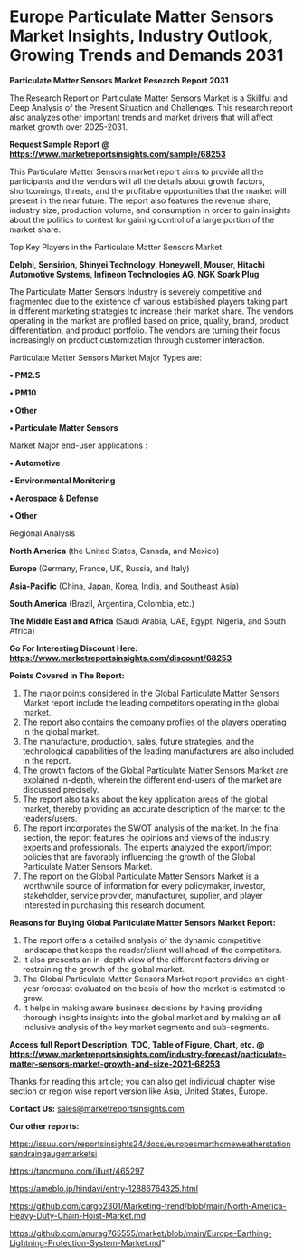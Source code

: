 # Europe Particulate Matter Sensors Market Insights, Industry Outlook, Growing Trends and Demands 2031

<strong>Particulate Matter Sensors Market Research Report 2031</strong>

The Research Report on Particulate Matter Sensors Market is a Skillful and Deep Analysis of the Present Situation and Challenges. This research report also analyzes other important trends and market drivers that will affect market growth over 2025-2031.

<strong>Request Sample Report @ <a href=https://www.marketreportsinsights.com/sample/68253>https://www.marketreportsinsights.com/sample/68253</a></strong>

This Particulate Matter Sensors market report aims to provide all the participants and the vendors will all the details about growth factors, shortcomings, threats, and the profitable opportunities that the market will present in the near future. The report also features the revenue share, industry size, production volume, and consumption in order to gain insights about the politics to contest for gaining control of a large portion of the market share.

Top Key Players in the Particulate Matter Sensors Market:

<strong>Delphi, Sensirion, Shinyei Technology, Honeywell, Mouser, Hitachi Automotive Systems, Infineon Technologies AG, NGK Spark Plug</strong>

The Particulate Matter Sensors Industry is severely competitive and fragmented due to the existence of various established players taking part in different marketing strategies to increase their market share. The vendors operating in the market are profiled based on price, quality, brand, product differentiation, and product portfolio. The vendors are turning their focus increasingly on product customization through customer interaction.

Particulate Matter Sensors Market Major Types are:

<strong>• PM2.5

• PM10

• Other

• Particulate Matter Sensors</strong>

Market Major end-user applications :

<strong>• Automotive

• Environmental Monitoring

• Aerospace & Defense

• Other</strong>

Regional Analysis

</u><strong><b>North America</b></strong> (the United States, Canada, and Mexico)

<strong><b>Europe </b></strong>(Germany, France, UK, Russia, and Italy)

<strong><b>Asia-Pacific</b></strong> (China, Japan, Korea, India, and Southeast Asia)

<strong><b>South America</b></strong> (Brazil, Argentina, Colombia, etc.)

<strong><b>The Middle East and Africa</b></strong> (Saudi Arabia, UAE, Egypt, Nigeria, and South Africa)

<strong>Go For Interesting Discount Here: <a href=https://www.marketreportsinsights.com/discount/68253>https://www.marketreportsinsights.com/discount/68253</a></strong>

<strong>Points Covered in The Report:</strong>
<ol>
  <li>The major points considered in the Global Particulate Matter Sensors Market report include the leading competitors operating in the global market.</li>
  <li>The report also contains the company profiles of the players operating in the global market.</li>
  <li>The manufacture, production, sales, future strategies, and the technological capabilities of the leading manufacturers are also included in the report.</li>
  <li>The growth factors of the Global Particulate Matter Sensors Market are explained in-depth, wherein the different end-users of the market are discussed precisely.</li>
  <li>The report also talks about the key application areas of the global market, thereby providing an accurate description of the market to the readers/users.</li>
  <li>The report incorporates the SWOT analysis of the market. In the final section, the report features the opinions and views of the industry experts and professionals. The experts analyzed the export/import policies that are favorably influencing the growth of the Global Particulate Matter Sensors Market.</li>
  <li>The report on the Global Particulate Matter Sensors Market is a worthwhile source of information for every policymaker, investor, stakeholder, service provider, manufacturer, supplier, and player interested in purchasing this research document.</li>
</ol>
<strong>Reasons for Buying Global Particulate Matter Sensors Market Report:</strong>

<ol>
  <li>The report offers a detailed analysis of the dynamic competitive landscape that keeps the reader/client well ahead of the competitors.</li>
  <li>It also presents an in-depth view of the different factors driving or restraining the growth of the global market.</li>
  <li>The Global Particulate Matter Sensors Market report provides an eight-year forecast evaluated on the basis of how the market is estimated to grow.</li>
  <li>It helps in making aware business decisions by having providing thorough insights insights into the global market and by making an all-inclusive analysis of the key market segments and sub-segments.</li>
</ol>
<strong>Access full Report Description, TOC, Table of Figure, Chart, etc. @ <a href=https://www.marketreportsinsights.com/industry-forecast/particulate-matter-sensors-market-growth-and-size-2021-68253>https://www.marketreportsinsights.com/industry-forecast/particulate-matter-sensors-market-growth-and-size-2021-68253</a></strong>


Thanks for reading this article; you can also get individual chapter wise section or region wise report version like Asia, United States, Europe.

<strong>Contact Us:</strong>
sales@marketreportsinsights.com

<strong>Our other reports:</strong>

<a href=https://issuu.com/reportsinsights24/docs/europesmarthomeweatherstationsandraingaugemarketsi>https://issuu.com/reportsinsights24/docs/europesmarthomeweatherstationsandraingaugemarketsi</a>

<a href=https://tanomuno.com/illust/465297>https://tanomuno.com/illust/465297</a>

<a href=https://ameblo.jp/hindavi/entry-12886764325.html>https://ameblo.jp/hindavi/entry-12886764325.html</a>

<a href=https://github.com/cargo2301/Marketing-trend/blob/main/North-America-Heavy-Duty-Chain-Hoist-Market.md>https://github.com/cargo2301/Marketing-trend/blob/main/North-America-Heavy-Duty-Chain-Hoist-Market.md</a>

<a href=https://github.com/anurag765555/market/blob/main/Europe-Earthing-Lightning-Protection-System-Market.md>https://github.com/anurag765555/market/blob/main/Europe-Earthing-Lightning-Protection-System-Market.md</a>"
